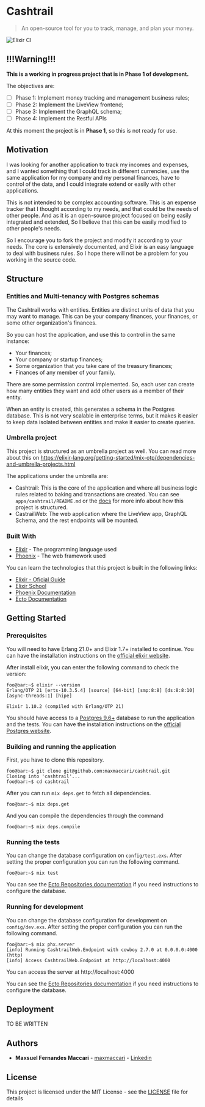 # Cashtrail
> An open-source tool for you to track, manage, and plan your money.

![Elixir CI](https://github.com/maxmaccari/cashtrail/workflows/Elixir%20CI/badge.svg?branch=master)

## !!!Warning!!!

**This is a working in progress project that is in Phase 1 of development.**

The objectives are:

  - [ ] Phase 1: Implement money tracking and management business rules;
  - [ ] Phase 2: Implement the LiveView frontend;
  - [ ] Phase 3: Implement the GraphQL schema;
  - [ ] Phase 4: Implement the Restful APIs

At this moment the project is in **Phase 1**, so this is not ready for use.

## Motivation

I was looking for another application to track my incomes and expenses, and I wanted 
something that I could track in different currencies, use the same application for
my company and my personal finances, have to control of the data, and I could 
integrate extend or easily with other applications.

This is not intended to be complex accounting software. This is an expense tracker 
that  I thought according to my needs, and that could be the needs of other people. 
And as it is an open-source project focused on being easily integrated and extended, 
So I believe that this can be easily modified to other people's needs.

So I encourage you to fork the project and modify it according to your needs. The 
core is extensively documented, and Elixir is an easy language to deal with business 
rules. So I hope there will not be a problem for you working in the source code.

## Structure

### Entities and Multi-tenancy with Postgres schemas

The Cashtrail works with entities. Entities are distinct units of data that you may want to manage. This can be your company finances, your finances, or some other organization's finances.

So you can host the application, and use this to control in the same instance:
  * Your finances;
  * Your company or startup finances;
  * Some organization that you take care of the treasury finances;
  * Finances of any member of your family.

There are some permission control implemented. So, each user can create how many entities they want and add other users as a member of their entity.

When an entity is created, this generates a schema in the Postgres database. 
This is not very scalable in enterprise terms, but it makes it easier to keep data 
isolated between entities and make it easier to create queries.

### Umbrella project

This project is structured as an umbrella project as well. You can read more about this
on https://elixir-lang.org/getting-started/mix-otp/dependencies-and-umbrella-projects.html

The applications under the umbrella are:
  * Cashtrail: This is the core of the application and where all business logic
  rules related to baking and transactions are created. You can see 
  `apps/cashtrail/README.md` or the [docs](https://maxmaccari.github.io/cashtrail/doc/api-reference.html) for more info about how this project is 
  structured.
  * CastrailWeb: The web application where the LiveView app, GraphQL Schema, and
  the rest endpoints will be mounted.

### Built With

* [Elixir](https://elixir-lang.org/) - The programming language used
* [Phoenix](http://www.phoenixframework.org/) - The web framework used

You can learn the technologies that this project is built in the following links:

  * [Elixir - Oficial Guide](https://elixir-lang.org/getting-started/introduction.html)
  * [Elixir School](https://elixirschool.com/)
  * [Phoenix Documentation](https://hexdocs.pm/phoenix/overview.html)
  * [Ecto Documentation](https://hexdocs.pm/ecto/Ecto.html)

## Getting Started

### Prerequisites

You will need to have Erlang 21.0+ and Elixir 1.7+ installed to continue. You can have
the installation instructions on the [official elixir website](https://elixir-lang.org/install.html).

After install elixir, you can enter the following command to check the version:

```console
foo@bar:~$ elixir --version
Erlang/OTP 21 [erts-10.3.5.4] [source] [64-bit] [smp:8:8] [ds:8:8:10] [async-threads:1] [hipe]

Elixir 1.10.2 (compiled with Erlang/OTP 21)
```

You should have access to a [Postgres 9.6+](https://www.postgresql.org/) database to run the application
and the tests. You can have the installation instructions on the [official Postgres website](https://www.postgresql.org/docs/9.6/tutorial-install.html).

### Building and running the application

First, you have to clone this repository.

```console
foo@bar:~$ git clone git@github.com:maxmaccari/cashtrail.git
Cloning into 'cashtrail'...
foo@bar:~$ cd cashtrail
```

After you can run `mix deps.get` to fetch all dependencies.

```console
foo@bar:~$ mix deps.get
```

And you can compile the dependencies through the command

```console
foo@bar:~$ mix deps.compile
```

### Running the tests

You can change the database configuration on `config/test.exs`. After setting the 
proper configuration you can run the following command.

```console
foo@bar:~$ mix test
```

You can see the [Ecto Repositories documentation](https://hexdocs.pm/ecto/Ecto.html#module-repositories)
if you need instructions to configure the database.

### Running for development

You can change the database configuration for development on `config/dev.exs`. 
After setting the proper configuration you can run the following command.

```console
foo@bar:~$ mix phx.server
[info] Running CashtrailWeb.Endpoint with cowboy 2.7.0 at 0.0.0.0:4000 (http)
[info] Access CashtrailWeb.Endpoint at http://localhost:4000
```

You can access the server at http://localhost:4000

You can see the [Ecto Repositories documentation](https://hexdocs.pm/ecto/Ecto.html#module-repositories)
if you need instructions to configure the database.

## Deployment

TO BE WRITTEN

## Authors

* **Maxsuel Fernandes Maccari** - [maxmaccari](https://github.com/maxmaccari) - [Linkedin](https://www.linkedin.com/in/maxmaccari/)

## License

This project is licensed under the MIT License - see the [LICENSE](LICENSE) file for details
